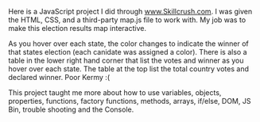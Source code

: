 Here is a JavaScript project I did through www.Skillcrush.com. I was given the HTML, CSS, and a third-party map.js file to work with. My job was to make this election results map interactive.

As you hover over each state, the color changes to indicate the winner of that states election (each canidate was assigned a color). There is also a table in the lower right hand corner that list the votes and winner as you hover over each state. The table at the top list the total country votes and declared winner. Poor Kermy :(

This project taught me more about how to use variables, objects, properties, functions, factory functions, methods, arrays, if/else, DOM, JS Bin, trouble shooting and the Console. 

